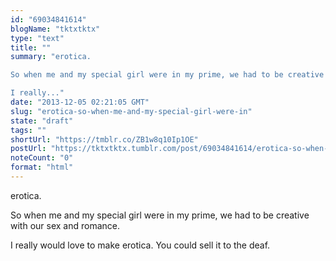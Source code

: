 ```yaml
---
id: "69034841614"
blogName: "tktxtktx"
type: "text"
title: ""
summary: "erotica. 

So when me and my special girl were in my prime, we had to be creative with our sex and romance.

I really..."
date: "2013-12-05 02:21:05 GMT"
slug: "erotica-so-when-me-and-my-special-girl-were-in"
state: "draft"
tags: ""
shortUrl: "https://tmblr.co/ZB1w8q10Ip1OE"
postUrl: "https://tktxtktx.tumblr.com/post/69034841614/erotica-so-when-me-and-my-special-girl-were-in"
noteCount: "0"
format: "html"
---
```


erotica. 

So when me and my special girl were in my prime, we had to be creative with our sex and romance.

I really would love to make erotica. You could sell it to the deaf.